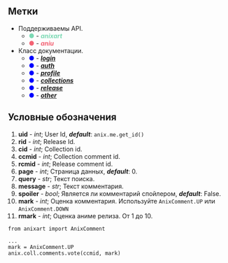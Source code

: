 ## **Метки**

* Поддерживаемы API.
    - <span style="color:#7CD9B4">●</span> - <span style="color:#7CD9B4">**_anixart_**</span>
    - <span style="color:#F36374">●</span> - <span style="color:#F36374">**_aniu_**</span>
* Класс документации.
    - <span style="color:blue">●</span> - <span style="color:blue">**_[login](/api/methods/#me)_**</span>
    - <span style="color:blue">●</span> - <span style="color:blue">**_[auth](/api/methods/#auth)_**</span>
    - <span style="color:blue">●</span> - <span style="color:blue">**_[profile](/api/methods/#profile)_**</span>
    - <span style="color:blue">●</span> - <span style="color:blue">**_[collections](/api/methods/#collections)_**</span>
    - <span style="color:blue">●</span> - <span style="color:blue">**_[release](/api/methods/#release)_**</span>
    - <span style="color:blue">●</span> - <span style="color:blue">**_[other](/api/methods/#other)_**</span>

## **Условные обозначения**
1. **uid** - _int_; User Id, _**default**_: `anix.me.get_id()`
2. **rid** - _int_; Release Id.
3. **cid** - _int_; Collection id.
4. **ccmid** - _int_; Collection comment id.
5. **rcmid** - _int_; Release comment id.
6. **page** - _int_; Страница данных, **_default_**: 0.
7. **query** - _str_; Текст поиска.
8. **message** - _str_; Текст комментария.
9. **spoiler** - _bool_; Является ли комментарий спойлером, **_default_**: False.
10. **mark** - _int_; Оценка комментария. Используйте `AnixComment.UP` или `AnixComment.DOWN`
11. **rmark** - _int_; Оценка аниме релиза. От 1 до 10.

```
from anixart import AnixComment

...
mark = AnixComment.UP
anix.coll.comments.vote(ccmid, mark)
```
